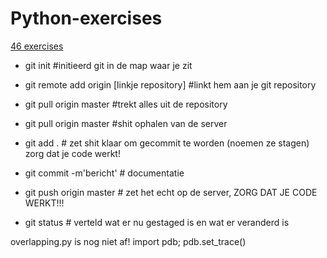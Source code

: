 Python-exercises
================
<a href="http://www.ling.gu.se/~lager/python_exercises.html">46 exercises</a>

* git init #initieerd git in de map waar je zit
* git remote add origin [linkje repository] #linkt hem aan je git repository
* git pull origin master #trekt alles uit de repository

* git pull origin master #shit ophalen van de server
* git add . # zet shit klaar om gecommit te worden (noemen ze stagen) zorg dat je code werkt!
* git commit -m'bericht' # documentatie
* git push origin master # zet het echt op de server, ZORG DAT JE CODE WERKT!!!
* git status # verteld wat er nu gestaged is en wat er veranderd is

overlapping.py is nog niet af!
import pdb; pdb.set_trace()

